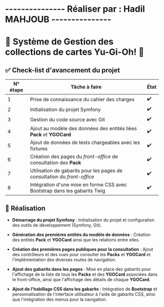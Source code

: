 # --------------- Réaliser par : Hadil MAHJOUB ---------------

# 🎴 Système de Gestion des collections de cartes Yu-Gi-Oh! 🎴



## ✅ Check-list d'avancement du projet

| N° étape | Tâche à faire                                                              | État |
| -------- | -------------------------------------------------------------------------- | ---- |
|    1     | Prise de connaissance du cahier des charges                                | ✔️   |
|    2     | Initialisation du projet Symfony                                           | ✔️   |
|    3     | Gestion du code source avec Git                                            | ✔️   |
|    4     | Ajout au modèle des données des entités liées **Pack** et **YGOCard**      | ✔️   |
|    5     | Ajout de données de tests chargeables avec les fixtures                    | ✔️   |
|    6     | Création des pages du *front-office* de consultation des **Pack**          | ✔️   |
|    7     | Utilisation de gabarits pour les pages de consultation du *front-office*   | ✔️   |
|    8     | Intégration d'une mise en forme CSS avec Bootstrap dans les gabarits Twig  | ✔️   |



## 🔧 Réalisation

- **Démarrage du projet Symfony** : Initialisation du projet et configuration des outils de développement (Symfony, Git).

- **Génération des premières entités du modèle de données** : Création des entités **Pack** et **YGOCard** ainsi que les relations entre elles.

- **Création des premières pages publiques pour la consultation** : Ajout des contrôleurs et des vues pour consulter les **Packs** et **YGOCard** et l'implémentation des diverses routes de navigation.

- **Ajout des gabarits dans les pages** : Mise en place des gabarits pour l'affichage de la liste de tous les **Packs** et des **YGOCard** associées dans le front-office, ainsi que l'affichage des détails de chaque **YGOCard**.

- **Ajout de l'habillage CSS dans les gabarits** : Intégration de **Bootstrap** et personnalisation de l'interface utilisateur à l'aide de gabarits CSS, ainsi que l'intégration des menus pour la navigation.